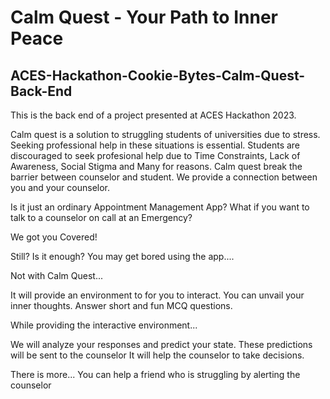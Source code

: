 # Calm Quest - Your Path to Inner Peace

## ACES-Hackathon-Cookie-Bytes-Calm-Quest-Back-End
This is the back end of a project presented at ACES Hackathon 2023.
 
Calm quest is a solution to struggling students of universities due to stress. 
Seeking professional help in these situations is essential.
Students are discouraged to seek profesional help due to Time Constraints, Lack of Awareness, Social Stigma and Many for reasons.
Calm quest break the barrier between counselor and student.
We provide a connection between you and your counselor.

Is it just an ordinary Appointment Management App?
What if you want to talk to a counselor on call at an Emergency?

We got you Covered!




Still? 
Is it enough?
You may get bored using the app....

Not with Calm Quest...

It will provide an environment to for you to interact.
You can unvail your inner thoughts.
Answer short and fun MCQ questions.

While providing the interactive environment...

We will analyze your responses and predict your state. 
These predictions will be sent to the counselor
It will help the counselor to take decisions.

There is more...
You can help a friend who is struggling by alerting the counselor
